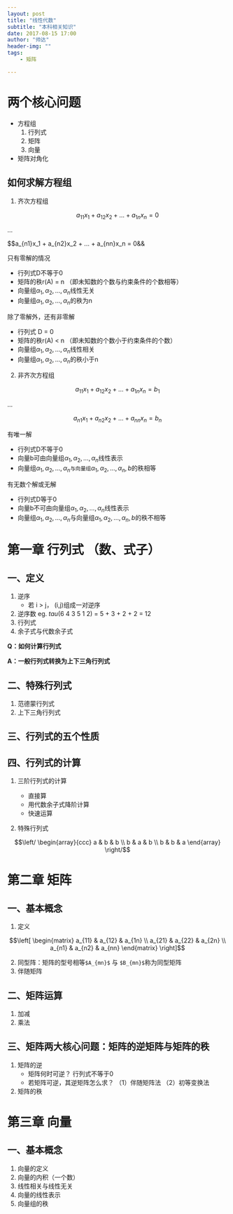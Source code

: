 ```yaml
---
layout: post
title: "线性代数"
subtitle: "本科相关知识"
date: 2017-08-15 17:00
author: "帅达"
header-img: ""
tags:
    - 矩阵

---
```


# 两个核心问题
 - 方程组
    1. 行列式
    2. 矩阵
    3. 向量
 - 矩阵对角化

## 如何求解方程组
1. 齐次方程组

$$a_{11}x_1 + a_{12}x_2 + ... + a_{1n}x_n = 0$$

...

$$a_{n1}x_1 + a_{n2}x_2 + ... + a_{nn}x_n = 0&&

只有零解的情况
- 行列式D不等于0
- 矩阵的秩r(A) = n （即未知数的个数与约束条件的个数相等）
- 向量组$\alpha_1,\alpha_2,...,\alpha_n$线性无关
- 向量组$\alpha_1,\alpha_2,...,\alpha_n$的秩为n

除了零解外，还有非零解
- 行列式 D = 0
- 矩阵的秩r(A) < n （即未知数的个数小于约束条件的个数）
- 向量组$\alpha_1,\alpha_2,...,\alpha_n$线性相关
- 向量组$\alpha_1,\alpha_2,...,\alpha_n$的秩小于n
2. 非齐次方程组

$$a_{11}x_1 + a_{12}x_2 + ... + a_{1n}x_n = b_1$$

...

$$a_{n1}x_1 + a_{n2}x_2 + ... + a_{nn}x_n = b_n$$

有唯一解
- 行列式D不等于0
- 向量b可由向量组$\alpha_1,\alpha_2,...,\alpha_n$线性表示
- 向量组$\alpha_1,\alpha_2,...,\alpha_n$`与向量组`$\alpha_1,\alpha_2,...,\alpha_n,b$的秩相等

有无数个解或无解
- 行列式D等于0
- 向量b不可由向量组$\alpha_1,\alpha_2,...,\alpha_n$线性表示
- 向量组$\alpha_1,\alpha_2,...,\alpha_n$与向量组$\alpha_1,\alpha_2,...,\alpha_n,b$的秩不相等

# 第一章 行列式 （数、式子）

## 一、定义
1. 逆序
    - 若 i > j， (i,j)组成一对逆序
2. 逆序数 eg. $tau$(6 4 3 5 1 2) = 5 + 3 + 2 + 2 = 12
3. 行列式
4. 余子式与代数余子式

**Q：如何计算行列式**

**A：一般行列式转换为上下三角行列式**
## 二、特殊行列式
1. 范德蒙行列式
2. 上下三角行列式

## 三、行列式的五个性质

## 四、行列式的计算
1. 三阶行列式的计算

    - 直接算
    - 用代数余子式降阶计算
    - 快速运算
2. 特殊行列式
```math
\left/
\begin{array}{ccc}
a & b & b \\
b & a & b \\
b & b & a
\end{array} \right/
```

# 第二章 矩阵
## 一、基本概念
1. 定义
```math
\left[
\begin{matrix}
a_{11} & a_{12} & a_{1n} \\
a_{21} & a_{22} & a_{2n} \\
a_{n1} & a_{n2} & a_{nn}
\end{matrix} \right]
```
2. 同型阵：矩阵的型号相等`$A_{mn}$` 与 `$B_{mn}$`称为同型矩阵
3. 伴随矩阵
## 二、矩阵运算
1. 加减
2. 乘法
## 三、矩阵两大核心问题：矩阵的逆矩阵与矩阵的秩
1. 矩阵的逆
    - 矩阵何时可逆？ 行列式不等于0
    - 若矩阵可逆，其逆矩阵怎么求？
    （1）伴随矩阵法
    （2）初等变换法
2. 矩阵的秩
# 第三章 向量
## 一、基本概念
1. 向量的定义
2. 向量的内积（一个数）
3. 线性相关与线性无关
4. 向量的线性表示
5. 向量组的秩
